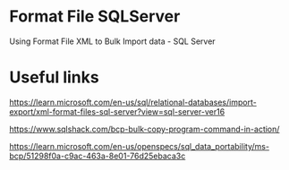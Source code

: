 # Format File SQLServer
Using Format File XML to Bulk Import data - SQL Server

# Useful links

https://learn.microsoft.com/en-us/sql/relational-databases/import-export/xml-format-files-sql-server?view=sql-server-ver16 

https://www.sqlshack.com/bcp-bulk-copy-program-command-in-action/

https://learn.microsoft.com/en-us/openspecs/sql_data_portability/ms-bcp/51298f0a-c9ac-463a-8e01-76d25ebaca3c